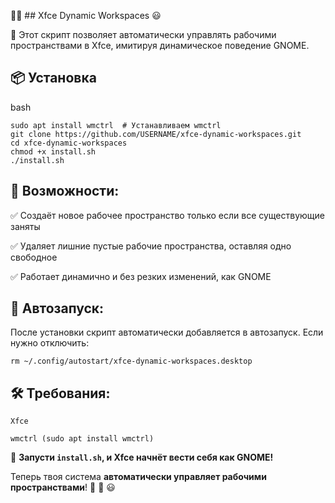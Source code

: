 🚀🎉 ## Xfce Dynamic Workspaces 😃

💪 Этот скрипт позволяет автоматически управлять рабочими пространствами в Xfce, имитируя динамическое поведение GNOME. 


## 📦 Установка  

bash

    sudo apt install wmctrl  # Устанавливаем wmctrl  
    git clone https://github.com/USERNAME/xfce-dynamic-workspaces.git  
    cd xfce-dynamic-workspaces  
    chmod +x install.sh  
    ./install.sh

## 🚀 Возможности:

✅ Создаёт новое рабочее пространство только если все существующие заняты 

✅ Удаляет лишние пустые рабочие пространства, оставляя одно свободное 

✅ Работает динамично и без резких изменений, как GNOME


## 🔄 Автозапуск:

После установки скрипт автоматически добавляется в автозапуск. Если нужно отключить:

    rm ~/.config/autostart/xfce-dynamic-workspaces.desktop
    

## 🛠 Требования:

    Xfce

    wmctrl (sudo apt install wmctrl)
 
🔧 **Запусти `install.sh`, и Xfce начнёт вести себя как GNOME!**  

Теперь твоя система **автоматически управляет рабочими пространствами**! 🚀 💪 😃

